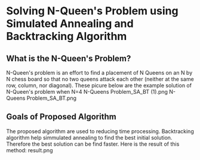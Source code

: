 # Solving N-Queen's Problem using Simulated Annealing and Backtracking Algorithm
## What is the N-Queen's Problem?
N-Queen's problem is an effort to find a placement of N Queens on an N by N chess board so that no two queens attack each other (neither at the same row, column, nor diagonal).
These picure below are the example solution of N-Queen's problem when N=4
N-Queens Problem_SA_BT (1).png
N-Queens Problem_SA_BT.png
## Goals of Proposed Algorithm
The proposed algorithm are used to reducing time processing. Backtracking algorithm help simmulated annealing to find the best initial solution. Therefore the best solution can be find faster.
Here is the result of this method:
result.png
